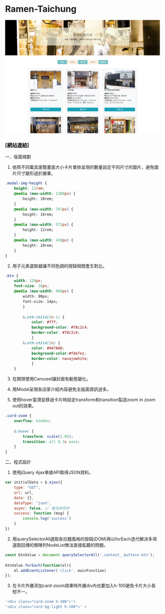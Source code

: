 # Ramen-Taichung

![image](https://github.com/Kuaruou/Ramen-Taichung/blob/master/Ramen-Taichung.png)

### [[網站連結]](https://kuaruou.github.io/Ramen-Taichung/) ###

一、版面規劃

1. 依照不同載具瀏覽畫面大小卡片單排呈現的數量設定不同尺寸的圖片，避免圖片尺寸變形過於嚴重。

```css
.modal-img-height {
    height: 12rem;
    @media (max-width: 1200px) {
        height: 10rem;
    }
    @media (max-width: 767px) {
        height: 16rem;
    }
    @media (max-width: 572px) {
        height: 12rem;
    }
    @media (max-width: 420px) {
        height: 10rem;
    }
}
```

2. 用子元素選取器讓不同色調的按鈕相間產生對比。

```css
.btn {
    width: 120px;
    font-size: 18px;
    @media (max-width: 960px) {
        width: 90px;
        font-size: 14px;
        }
        
        &:nth-child(2n-1) {
            color: #fff;
            background-color: #78c2c4;
            border-color: #78c2c4;
            }
        &:nth-child(2n) {
            color: #947A6D;
            background-color:#fdefe1;
            border-color: navajowhite;
            }
    }
```
        
3. 在開頭使用Carousel讓封面有動態變化。

4. 用Modal呈現各店家介紹內容避免主版面資訊過多。

5. 使用hover當滑鼠移過卡片時設定transform和transition製造zoom in zoom out的效果。

```css
.card-zoom {
    overflow: hidden;

    &:hover {
        transform: scale(1.05);
        transition: all 0.3s ease;
    }
}
```

二、程式設計

1. 使用jQuery Ajax串接API取得JSON資料。

```javascript
var initialData = $.ajax({
    type: "GET",
    url: url,
    data: {},
    dataType: "json",
    async: false, // 取消非同步
    success: function (msg) {
        console.log('success')
    }
})
```

2. 用querySelectorAll選取各拉麵風格的按鈕(DOM)再以forEach迭代解決多項選取回傳的類陣列NodeList無法直接監聽的問題。

```javascript
const btnValue = document.querySelectorAll('.content__buttons-btn');

btnValue.forEach(function(el){
    el.addEventListener('click', mainFunction)
});
```

3. 在卡片外層添加card-zoom效果時外層div內也要加入h-100避免卡片大小長短不一。

```javascript
'<div class="card-zoom h-100">'+ 
'<div class="card bg-light h-100">' +
```
